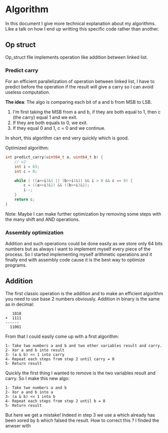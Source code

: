 # Algorithm


In this document I give more technical explanation about my algorithms. Like a talk on how I end up writting this specific code rather than another.


## Op struct

Op_struct file implements operation like addition between linked list. 

### Predict carry

For an efficient parallelization of operation between linked list, I have to predict before the operation if the result will give a carry so I can avoid useless computation.

**The idea**: The algo is comparing each bit of a and b from MSB to LSB. 
1) I'm first taking the MSB from a and b, if they are both equal to 1, then c (the carry) equal 1 and we exit.
2) If they are both equals to 0, we exit. 
3) If they equal 0 and 1, c = 0 and we continue.

In short, this algorithm can end very quickly which is good.

Optimized algorithm:
```c
int predict_carry(uint64_t a, uint64_t b) {
    // v2
    int i = 63;
    int c = 0;

    while ( ((a>>i)&1 || (b>>i)&1) && i > 0 && c == 0) {
        c = ((a>>i)&1) && ((b>>i)&1);
        i--;
    }
    return c;
}
```
Note: Maybe I can make further optimization by removing some steps with the many shift and AND operations.


### Assembly optimization

Addition and such operations could be done easily as we store only 64 bits numbers but as always I want to implement myself every piece of the process. So I started implementing myself arithmetic operations and it finally end with assembly code cause it is the best way to optimize programs.

## Addition

The first classic operation is the addition and to make an efficient algorithm you need to use base 2 numbers obviously. 
Addition in binary is the same as in decimal:
```
   1010
+  1111
------
  11001
```
From that I could easily come up with a first algorithm:
```
1- Take two numbers a and b and two other variables result and carry.
2- Xor a and b into result
3- (a & b) << 1 into carry
4- Repeat each steps from step 2 until carry = 0
5- Return result
```
Quickly the first thing I wanted to remove is the two variables result and carry. So I make this new algo:
```
1- Take two numbers a and b 
2- Xor a and b into a
3- (a & b) << 1 into b
4- Repeat each steps from step 2 until b = 0
5- Return result
```
But here we get a mistake! Indeed in step 3 we use a which already has been xored by b which falsed the result.
How to correct this ? I finded the anwser with 